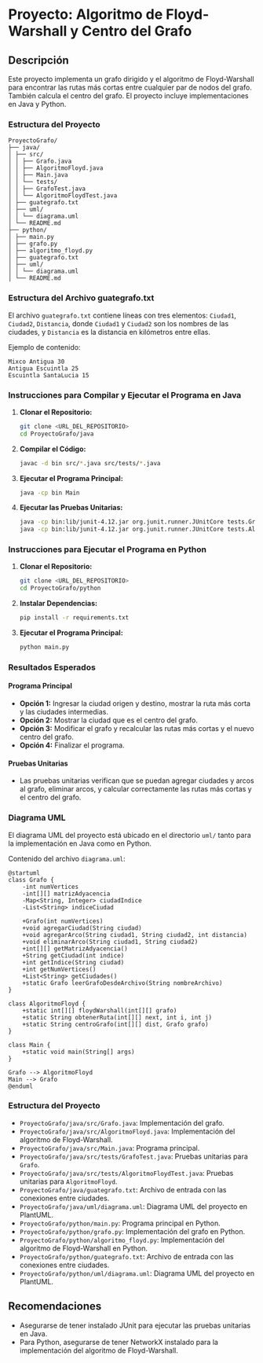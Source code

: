 # Proyecto: Algoritmo de Floyd-Warshall y Centro del Grafo

## Descripción

Este proyecto implementa un grafo dirigido y el algoritmo de Floyd-Warshall para encontrar las rutas más cortas entre cualquier par de nodos del grafo. También calcula el centro del grafo. El proyecto incluye implementaciones en Java y Python.

### Estructura del Proyecto

```
ProyectoGrafo/
├── java/
│ ├── src/
│ │ ├── Grafo.java
│ │ ├── AlgoritmoFloyd.java
│ │ ├── Main.java
│ │ └── tests/
│ │ ├── GrafoTest.java
│ │ └── AlgoritmoFloydTest.java
│ ├── guategrafo.txt
│ ├── uml/
│ │ └── diagrama.uml
│ └── README.md
├── python/
│ ├── main.py
│ ├── grafo.py
│ ├── algoritmo_floyd.py
│ ├── guategrafo.txt
│ ├── uml/
│ │ └── diagrama.uml
│ └── README.md
```

### Estructura del Archivo guategrafo.txt

El archivo `guategrafo.txt` contiene líneas con tres elementos: `Ciudad1`, `Ciudad2`, `Distancia`, donde `Ciudad1` y `Ciudad2` son los nombres de las ciudades, y `Distancia` es la distancia en kilómetros entre ellas.

Ejemplo de contenido:

```
Mixco Antigua 30
Antigua Escuintla 25
Escuintla SantaLucia 15
```

### Instrucciones para Compilar y Ejecutar el Programa en Java

1. **Clonar el Repositorio:**

   ```bash
   git clone <URL_DEL_REPOSITORIO>
   cd ProyectoGrafo/java
   ```

2. **Compilar el Código:**

   ```bash
   javac -d bin src/*.java src/tests/*.java
   ```

3. **Ejecutar el Programa Principal:**

   ```bash
   java -cp bin Main
   ```

4. **Ejecutar las Pruebas Unitarias:**
   ```bash
   java -cp bin:lib/junit-4.12.jar org.junit.runner.JUnitCore tests.GrafoTest
   java -cp bin:lib/junit-4.12.jar org.junit.runner.JUnitCore tests.AlgoritmoFloydTest
   ```

### Instrucciones para Ejecutar el Programa en Python

1. **Clonar el Repositorio:**

   ```bash
   git clone <URL_DEL_REPOSITORIO>
   cd ProyectoGrafo/python
   ```

2. **Instalar Dependencias:**

   ```bash
   pip install -r requirements.txt
   ```

3. **Ejecutar el Programa Principal:**
   ```bash
   python main.py
   ```

### Resultados Esperados

#### Programa Principal

- **Opción 1:** Ingresar la ciudad origen y destino, mostrar la ruta más corta y las ciudades intermedias.
- **Opción 2:** Mostrar la ciudad que es el centro del grafo.
- **Opción 3:** Modificar el grafo y recalcular las rutas más cortas y el nuevo centro del grafo.
- **Opción 4:** Finalizar el programa.

#### Pruebas Unitarias

- Las pruebas unitarias verifican que se puedan agregar ciudades y arcos al grafo, eliminar arcos, y calcular correctamente las rutas más cortas y el centro del grafo.

### Diagrama UML

El diagrama UML del proyecto está ubicado en el directorio `uml/` tanto para la implementación en Java como en Python.

Contenido del archivo `diagrama.uml`:

```plantuml
@startuml
class Grafo {
    -int numVertices
    -int[][] matrizAdyacencia
    -Map<String, Integer> ciudadIndice
    -List<String> indiceCiudad

    +Grafo(int numVertices)
    +void agregarCiudad(String ciudad)
    +void agregarArco(String ciudad1, String ciudad2, int distancia)
    +void eliminarArco(String ciudad1, String ciudad2)
    +int[][] getMatrizAdyacencia()
    +String getCiudad(int indice)
    +int getIndice(String ciudad)
    +int getNumVertices()
    +List<String> getCiudades()
    +static Grafo leerGrafoDesdeArchivo(String nombreArchivo)
}

class AlgoritmoFloyd {
    +static int[][] floydWarshall(int[][] grafo)
    +static String obtenerRuta(int[][] next, int i, int j)
    +static String centroGrafo(int[][] dist, Grafo grafo)
}

class Main {
    +static void main(String[] args)
}

Grafo --> AlgoritmoFloyd
Main --> Grafo
@enduml
```

### Estructura del Proyecto

- `ProyectoGrafo/java/src/Grafo.java`: Implementación del grafo.
- `ProyectoGrafo/java/src/AlgoritmoFloyd.java`: Implementación del algoritmo de Floyd-Warshall.
- `ProyectoGrafo/java/src/Main.java`: Programa principal.
- `ProyectoGrafo/java/src/tests/GrafoTest.java`: Pruebas unitarias para `Grafo`.
- `ProyectoGrafo/java/src/tests/AlgoritmoFloydTest.java`: Pruebas unitarias para `AlgoritmoFloyd`.
- `ProyectoGrafo/java/guategrafo.txt`: Archivo de entrada con las conexiones entre ciudades.
- `ProyectoGrafo/java/uml/diagrama.uml`: Diagrama UML del proyecto en PlantUML.
- `ProyectoGrafo/python/main.py`: Programa principal en Python.
- `ProyectoGrafo/python/grafo.py`: Implementación del grafo en Python.
- `ProyectoGrafo/python/algoritmo_floyd.py`: Implementación del algoritmo de Floyd-Warshall en Python.
- `ProyectoGrafo/python/guategrafo.txt`: Archivo de entrada con las conexiones entre ciudades.
- `ProyectoGrafo/python/uml/diagrama.uml`: Diagrama UML del proyecto en PlantUML.

## Recomendaciones

- Asegurarse de tener instalado JUnit para ejecutar las pruebas unitarias en Java.
- Para Python, asegurarse de tener NetworkX instalado para la implementación del algoritmo de Floyd-Warshall.
